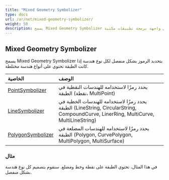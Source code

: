 ```yaml
---
title: "Mixed Geometry Symbolizer"
type: docs
url: /ar/net/mixed-geometry-symbolizer/
weight: 50
description: يسمح Mixed Geometry Symbolizer في واجهة برمجة تطبيقات مكتبة GIS C# بتحديد الرموز بشكل منفصل لكل نوع هندسة إذا كان الطبقة تحتوي على أنواع هندسة مختلطة.
---
```


## **Mixed Geometry Symbolizer**
يسمح Mixed Geometry Symbolizer بتحديد الرموز بشكل منفصل لكل نوع هندسة إذا كانت الطبقة تحتوي على أنواع هندسة مختلطة.

|**الخاصية**|**الوصف**|
| :- | :- |
|[PointSymbolizer](https://reference.aspose.com/gis/net/aspose.gis.rendering.symbolizers/mixedgeometrysymbolizer/properties/pointsymbolizer)|يحدد رمزًا لاستخدامه للهندسات النقطية في الطبقة (نقطة، MultiPoint)|
|[LineSymbolizer](https://reference.aspose.com/gis/net/aspose.gis.rendering.symbolizers/mixedgeometrysymbolizer/properties/linesymbolizer)|يحدد رمزًا لاستخدامه للهندسات الخطية في الطبقة (LineString, CircularString, CompoundCurve, LinerRing, MultiCurve, MultiLineString)|
|[PolygonSymbolizer](https://reference.aspose.com/gis/net/aspose.gis.rendering.symbolizers/mixedgeometrysymbolizer/properties/polygonsymbolizer)|يحدد رمزًا لاستخدامه للهندسات المضلعة في الطبقة (Polygon, CurvePolygon, MultiPolygon, MultiSurface)|
### **مثال**
في هذا المثال، تحتوي الطبقة على نقطة وخط ومضلع. سنقوم بتصميم كل نوع هندسة بشكل منفصل.
